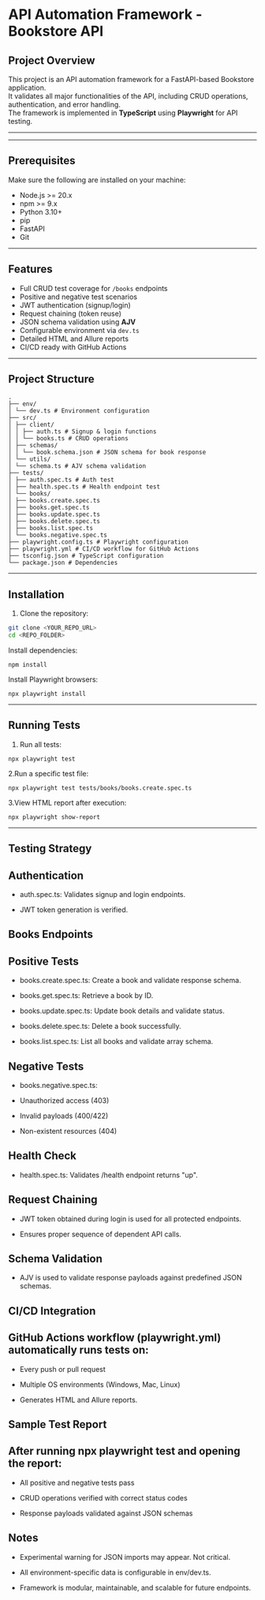 # API Automation Framework - Bookstore API

## Project Overview
This project is an API automation framework for a FastAPI-based Bookstore application.  
It validates all major functionalities of the API, including CRUD operations, authentication, and error handling.  
The framework is implemented in **TypeScript** using **Playwright** for API testing.

---
---

##  Prerequisites
Make sure the following are installed on your machine:

- Node.js >= 20.x
- npm >= 9.x
- Python 3.10+
- pip
- FastAPI
- Git


---
## Features
- Full CRUD test coverage for `/books` endpoints
- Positive and negative test scenarios
- JWT authentication (signup/login)
- Request chaining (token reuse)
- JSON schema validation using **AJV**
- Configurable environment via `dev.ts`
- Detailed HTML and Allure reports
- CI/CD ready with GitHub Actions

---

## Project Structure
```
.
├── env/
│ └── dev.ts # Environment configuration
├── src/
│ ├── client/
│ │ ├── auth.ts # Signup & login functions
│ │ └── books.ts # CRUD operations
│ ├── schemas/
│ │ └── book.schema.json # JSON schema for book response
│ └── utils/
│ └── schema.ts # AJV schema validation
├── tests/
│ ├── auth.spec.ts # Auth test
│ ├── health.spec.ts # Health endpoint test
│ └── books/
│ ├── books.create.spec.ts
│ ├── books.get.spec.ts
│ ├── books.update.spec.ts
│ ├── books.delete.spec.ts
│ ├── books.list.spec.ts
│ └── books.negative.spec.ts
├── playwright.config.ts # Playwright configuration
├── playwright.yml # CI/CD workflow for GitHub Actions
├── tsconfig.json # TypeScript configuration
└── package.json # Dependencies
```

---

## Installation

1. Clone the repository:

```bash
git clone <YOUR_REPO_URL>
cd <REPO_FOLDER>
```
Install dependencies:
```
npm install
```
Install Playwright browsers:
```
npx playwright install
```
---
## Running Tests

1. Run all tests:
```
npx playwright test
```
2.Run a specific test file:
```
npx playwright test tests/books/books.create.spec.ts
```
3.View HTML report after execution:
```
npx playwright show-report
```
---
## Testing Strategy
  ## Authentication

  - auth.spec.ts: Validates signup and login endpoints.

  - JWT token generation is verified.

## Books Endpoints
## Positive Tests

  - books.create.spec.ts: Create a book and validate response schema.

  - books.get.spec.ts: Retrieve a book by ID.

  - books.update.spec.ts: Update book details and validate status.

  - books.delete.spec.ts: Delete a book successfully.

  - books.list.spec.ts: List all books and validate array schema.

## Negative Tests

  - books.negative.spec.ts:

  - Unauthorized access (403)

  - Invalid payloads (400/422)

  - Non-existent resources (404)

## Health Check

  - health.spec.ts: Validates /health endpoint returns "up".

## Request Chaining

  - JWT token obtained during login is used for all protected endpoints.

  - Ensures proper sequence of dependent API calls.

## Schema Validation

  - AJV is used to validate response payloads against predefined JSON schemas.

## CI/CD Integration

  ## GitHub Actions workflow (playwright.yml) automatically runs tests on:

  - Every push or pull request

  - Multiple OS environments (Windows, Mac, Linux)

  - Generates HTML and Allure reports.

## Sample Test Report

## After running npx playwright test and opening the report:

  - All positive and negative tests pass

  - CRUD operations verified with correct status codes

  - Response payloads validated against JSON schemas

## Notes

  - Experimental warning for JSON imports may appear. Not critical.

  - All environment-specific data is configurable in env/dev.ts.

  - Framework is modular, maintainable, and scalable for future endpoints.

